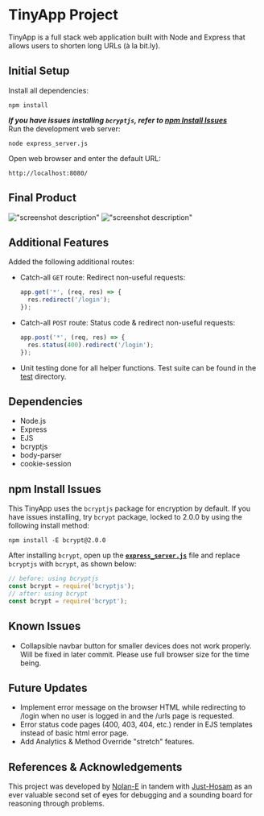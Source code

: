 # TinyApp Project

TinyApp is a full stack web application built with Node and Express that allows users to shorten long URLs (à la bit.ly).

## Initial Setup

Install all dependencies:
```shell
npm install
```
***If you have issues installing `bcryptjs`, refer to [npm Install Issues](#npm-Install-Issues)***
<br>
Run the development web server:

```shell
node express_server.js
```
Open web browser and enter the default URL:
```browser
http://localhost:8080/
```

## Final Product

!["screenshot description"](#)
!["screenshot description"](#)

## Additional Features
Added the following additional routes:
- Catch-all `GET` route: Redirect non-useful requests:
  ```javascript
  app.get('*', (req, res) => {
    res.redirect('/login');
  });
  ```
- Catch-all `POST` route: Status code & redirect non-useful requests:
  ```javascript
  app.post('*', (req, res) => {
    res.status(400).redirect('/login');
  });
  ```
- Unit testing done for all helper functions. Test suite can be found in the [test](/test) directory.


## Dependencies

- Node.js
- Express
- EJS
- bcryptjs
- body-parser
- cookie-session

## npm Install Issues
This TinyApp uses the `bcryptjs` package for encryption by default. If you have issues installing, try `bcrypt`  package, locked to 2.0.0 by using the following install method:
```shell
npm install -E bcrypt@2.0.0
```
After installing `bcrypt`, open up the **[`express_server.js`](express_server.js)** file and replace `bcryptjs` with `bcrypt`, as shown below:
```javascript
// before: using bcryptjs
const bcrypt = require('bcryptjs');
// after: using bcrypt
const bcrypt = require('bcrypt');
```

## Known Issues
- Collapsible navbar button for smaller devices does not work properly. Will be fixed in later commit. Please use full browser size for the time being.

## Future Updates
- Implement error message on the browser HTML while redirecting to /login when no user is logged in and the /urls page is requested.
- Error status code pages (400, 403, 404, etc.) render in EJS templates instead of basic html error page.
- Add Analytics & Method Override "stretch" features.

## References & Acknowledgements
This project was developed by [Nolan-E](https://github.com/Nolan-E) in tandem with [Just-Hosam](https://github.com/Just-Hosam) as an ever valuable second set of eyes for debugging and a sounding board for reasoning through problems.